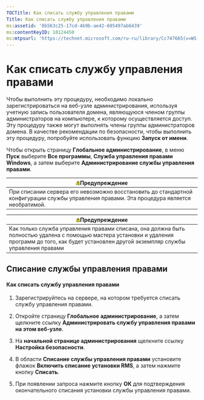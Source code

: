 ```yaml
---
TOCTitle: Как списать службу управления правами
Title: Как списать службу управления правами
ms:assetid: '8b563c25-17cd-4b9b-ae42-695497ab6439'
ms:contentKeyID: 18124450
ms:mtpsurl: 'https://technet.microsoft.com/ru-ru/library/Cc747665(v=WS.10)'
---
```


Как списать службу управления правами
=====================================

Чтобы выполнить эту процедуру, необходимо локально зарегистрироваться на веб-узле администрирования, используя учетную запись пользователя домена, являющуюся членом группы администраторов на компьютере, к которому осуществляется доступ. Эту процедуру также могут выполнять члены группы администраторов домена. В качестве рекомендации по безопасности, чтобы выполнить эту процедуру, попробуйте использовать функцию **Запуск от имени**.

Чтобы открыть страницу **Глобальное администрирование**, в меню **Пуск** выберите **Все программы**, **Служба управления правами Windows**, а затем выберите **Администрирование службы управления правами**.

| ![](images/Cc747665.Warning(WS.10).gif)Предупреждение                                                          |
|---------------------------------------------------------------------------------------------------------------------------------------------|
| При списании сервера его невозможно восстановить до стандартной конфигурации службы управления правами. Эта процедура является необратимой. |

| ![](images/Cc747665.Warning(WS.10).gif)Предупреждение                                                                                                                       |
|----------------------------------------------------------------------------------------------------------------------------------------------------------------------------------------------------------|
| Как только служба управления правами списана, она должна быть полностью удалена с помощью мастера установки и удаления программ до того, как будет установлен другой экземпляр службы управления правами |

Списание службы управления правами
----------------------------------

#### Как списать службу управления правами

1.  Зарегистрируйтесь на сервере, на котором требуется списать службу управления правами.

2.  Откройте страницу **Глобальное администрирование**, а затем щелкните ссылку **Администрировать службу управления правами на этом веб-узле**.

3.  На **начальной странице администрирования** щелкните ссылку **Настройка безопасности**.

4.  В области **Списание службы управления правами** установите флажок **Включить списание установки RMS**, а затем нажмите кнопку **Списать**.

5.  При появлении запроса нажмите кнопку **ОК** для подтверждения окончательного списания установки службы управления правами.
